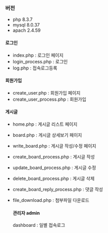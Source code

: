 ### 버전
- php 8.3.7
- mysql 8.0.37
- apach 2.4.59

#### 로그인
- index.php : 로그인 페이지
- login_process.php : 로그인
- log.php : 접속로그등록


#### 회원가입
- create_user.php : 회원가입 페이지
- create_user_process.php : 회원가입

#### 게시글
- home.php : 게시글 리스트 페이지
- board.php : 게시글 상세보기 페이지
- write_board.php : 게시글 작성/수정 페이지
- create_board_process.php : 게시글 작성
- update_board_process.php : 게시글 수정
- delete_board_process.php : 게시글 삭제
- create_board_reply_process.php : 댓글 작성
- file_download.php : 첨부파일 다운로드

  #### 관리자 admin
  dashboard : 일별 접속로그
